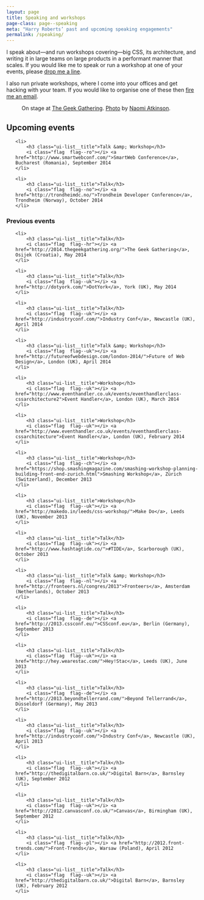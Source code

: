 ```yaml
---
layout: page
title: Speaking and workshops
page-class: page--speaking
meta: "Harry Roberts’ past and upcoming speaking engagements"
permalink: /speaking/
---
```


I speak about—and run workshops covering—big CSS, its architecture, and writing
it in large teams on large products in a performant manner that scales. If you
would like me to speak or run a workshop at one of your events, please
<a href="mailto:harry@csswizardry.com">drop me a line</a>.

I also run private workshops, where I come into your offices and get hacking
with your team. If you would like to organise one of these then
<a href="mailto:harry@csswizardry.com">fire me an email</a>.

<figure>
  <img src="//csswizardry.a.cdnify.io/img/content/speaking.jpg" alt="">
  <figcaption>
      On stage at <a href="http://2014.thegeekgathering.org/">The Geek Gathering</a>.
      <a href="https://www.flickr.com/photos/naomiatkinson/14165689102/">Photo</a> by
      <a href="https://twitter.com/naomisusi">Naomi Atkinson</a>.
  </figcaption>
</figure>

<h2>Upcoming events</h2>

<ul class="ui-list  mb">

	<li>
        <h3 class="ui-list__title">Talk &amp; Workshop</h3>
		<i class="flag  flag--ro"></i> <a href="http://www.smartwebconf.com/">SmartWeb Conference</a>, Bucharest (Romania), September 2014
	</li>

	<li>
        <h3 class="ui-list__title">Talk</h3>
		<i class="flag  flag--no"></i> <a href="http://trondheimdc.no/">Trondheim Developer Conference</a>, Trondheim (Norway), October 2014
	</li>

</ul>

<h3>Previous events</h3>

<ul class="ui-list  mb">

	<li>
        <h3 class="ui-list__title">Talk</h3>
		<i class="flag  flag--hr"></i> <a href="http://2014.thegeekgathering.org/">The Geek Gathering</a>, Osijek (Croatia), May 2014
	</li>

	<li>
        <h3 class="ui-list__title">Talk</h3>
		<i class="flag  flag--uk"></i> <a href="http://dotyork.com/">DotYork</a>, York (UK), May 2014
	</li>

	<li>
        <h3 class="ui-list__title">Talk</h3>
		<i class="flag  flag--uk"></i> <a href="http://industryconf.com/">Industry Conf</a>, Newcastle (UK), April 2014
	</li>

	<li>
        <h3 class="ui-list__title">Talk &amp; Workshop</h3>
		<i class="flag  flag--uk"></i> <a href="http://futureofwebdesign.com/london-2014/">Future of Web Design</a>, London (UK), April 2014
	</li>

	<li>
        <h3 class="ui-list__title">Workshop</h3>
		<i class="flag  flag--uk"></i> <a href="http://www.eventhandler.co.uk/events/eventhandlerclass-cssarchitecture2">Event Handler</a>, London (UK), March 2014
	</li>

	<li>
        <h3 class="ui-list__title">Workshop</h3>
		<i class="flag  flag--uk"></i> <a href="http://www.eventhandler.co.uk/events/eventhandlerclass-cssarchitecture">Event Handler</a>, London (UK), February 2014
	</li>

	<li>
        <h3 class="ui-list__title">Workshop</h3>
		<i class="flag  flag--ch"></i> <a href="https://shop.smashingmagazine.com/smashing-workshop-planning-building-front-end-zurich.html">Smashing Workshop</a>, Zürich (Switzerland), December 2013
	</li>

	<li>
        <h3 class="ui-list__title">Workshop</h3>
		<i class="flag  flag--uk"></i> <a href="http://makedo.in/leeds/css-workshop/">Make Do</a>, Leeds (UK), November 2013
	</li>

	<li>
        <h3 class="ui-list__title">Talk</h3>
		<i class="flag  flag--uk"></i> <a href="http://www.hashtagtide.co/">#TIDE</a>, Scarborough (UK), October 2013
	</li>

	<li>
        <h3 class="ui-list__title">Talk &amp; Workshop</h3>
		<i class="flag  flag--nl"></i> <a href="http://fronteers.nl/congres/2013">Fronteers</a>, Amsterdam (Netherlands), October 2013
	</li>

	<li>
        <h3 class="ui-list__title">Talk</h3>
		<i class="flag  flag--de"></i> <a href="http://2013.cssconf.eu/">CSSconf.eu</a>, Berlin (Germany), September 2013
	</li>

	<li>
        <h3 class="ui-list__title">Talk</h3>
		<i class="flag  flag--uk"></i> <a href="http://hey.wearestac.com/">Hey!Stac</a>, Leeds (UK), June 2013
	</li>

	<li>
        <h3 class="ui-list__title">Talk</h3>
		<i class="flag  flag--de"></i> <a href="http://2013.beyondtellerrand.com/">Beyond Tellerrand</a>, Düsseldorf (Germany), May 2013
	</li>

	<li>
        <h3 class="ui-list__title">Talk</h3>
		<i class="flag  flag--uk"></i> <a href="http://industryconf.com/">Industry Conf</a>, Newcastle (UK), April 2013
	</li>

	<li>
        <h3 class="ui-list__title">Talk</h3>
		<i class="flag  flag--uk"></i> <a href="http://thedigitalbarn.co.uk/">Digital Barn</a>, Barnsley (UK), September 2012
	</li>

	<li>
        <h3 class="ui-list__title">Talk</h3>
		<i class="flag  flag--uk"></i> <a href="http://2012.canvasconf.co.uk/">Canvas</a>, Birmingham (UK), September 2012
	</li>

	<li>
        <h3 class="ui-list__title">Talk</h3>
		<i class="flag  flag--pl"></i> <a href="http://2012.front-trends.com/">Front-Trends</a>, Warsaw (Poland), April 2012
	</li>

	<li>
        <h3 class="ui-list__title">Talk</h3>
		<i class="flag  flag--uk"></i> <a href="http://thedigitalbarn.co.uk/">Digital Barn</a>, Barnsley (UK), February 2012
	</li>

</ul>
